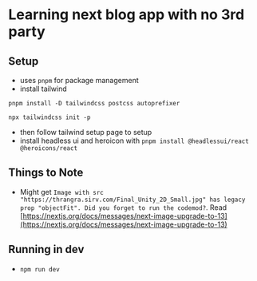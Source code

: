 # Learning next blog app with no 3rd party
## Setup
- uses `pnpm` for package management
- install tailwind 
```
pnpm install -D tailwindcss postcss autoprefixer

npx tailwindcss init -p
```
- then follow tailwind setup page to setup
- install headless ui and heroicon with `pnpm install @headlessui/react @heroicons/react`

## Things to Note
- Might get `Image with src "https://thrangra.sirv.com/Final_Unity_2D_Small.jpg" has legacy prop "objectFit". Did you forget to run the codemod?`. Read [https://nextjs.org/docs/messages/next-image-upgrade-to-13](https://nextjs.org/docs/messages/next-image-upgrade-to-13)

## Running in dev
- `npm run dev`